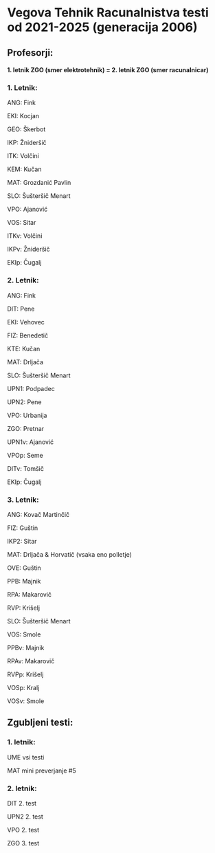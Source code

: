 # Vegova Tehnik Racunalnistva testi od 2021-2025 (generacija 2006)

## Profesorji:

#### 1. letnik ZGO (smer elektrotehnik) = 2. letnik ZGO (smer racunalnicar)

### 1. Letnik:

ANG: Fink

EKI: Kocjan

GEO: Škerbot

IKP: Žnideršič

ITK: Volčini

KEM: Kučan

MAT: Grozdanić Pavlin

SLO: Šušteršič Menart

VPO: Ajanović

VOS: Sitar



ITKv: Volčini

IKPv: Žnideršič

EKIp: Čugalj

### 2. Letnik:

ANG: Fink

DIT: Pene

EKI: Vehovec

FIZ: Benedetič

KTE: Kučan

MAT: Drljača

SLO: Šušteršič Menart

UPN1: Podpadec

UPN2: Pene

VPO: Urbanija

ZGO: Pretnar



UPN1v: Ajanović

VPOp: Seme

DITv: Tomšič

EKIp: Čugalj

### 3. Letnik:

ANG: Kovač Martinčič

FIZ: Guštin

IKP2: Sitar

MAT: Drljača & Horvatič (vsaka eno polletje)

OVE: Guštin

PPB: Majnik

RPA: Makarovič

RVP: Krišelj

SLO: Šušteršič Menart

VOS: Smole



PPBv: Majnik

RPAv: Makarovič

RVPp: Krišelj

VOSp: Kralj

VOSv: Smole

## Zgubljeni testi:

### 1. letnik:

UME vsi testi

MAT mini preverjanje #5

### 2. letnik:

DIT 2. test

UPN2 2. test

VPO 2. test

ZGO 3. test
